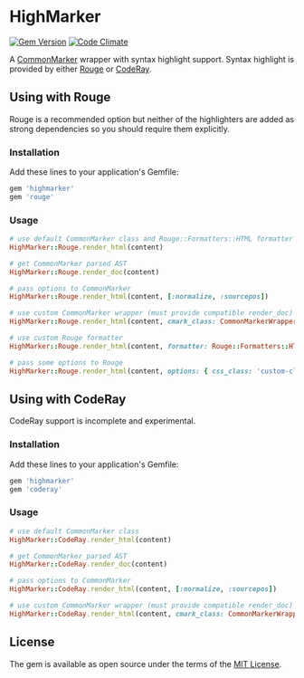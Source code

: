 # HighMarker

[![Gem Version](https://badge.fury.io/rb/highmarker.svg)](https://badge.fury.io/rb/highmarker)
[![Code Climate](https://codeclimate.com/github/sandfoxme/highmarker/badges/gpa.svg)](https://codeclimate.com/github/sandfoxme/highmarker)

A [CommonMarker](https://rubygems.org/gems/commonmarker) wrapper with
syntax highlight support. Syntax highlight is provided by either
[Rouge](https://rubygems.org/gems/rouge) or 
[CodeRay](https://rubygems.org/gems/coderay).

## Using with Rouge

Rouge is a recommended option but neither of the highlighters are added 
as strong dependencies so you should require them explicitly.

### Installation

Add these lines to your application's Gemfile:

```ruby
gem 'highmarker'
gem 'rouge'
```

### Usage

```ruby
# use default CommonMarker class and Rouge::Formatters::HTML formatter
HighMarker::Rouge.render_html(content)

# get CommonMarker parsed AST
HighMarker::Rouge.render_doc(content)

# pass options to CommonMarker
HighMarker::Rouge.render_html(content, [:normalize, :sourcepos])

# use custom CommonMarker wrapper (must provide compatible render_doc)
HighMarker::Rouge.render_html(content, cmark_class: CommonMarkerWrapper)

# use custom Rouge formatter
HighMarker::Rouge.render_html(content, formatter: Rouge::Formatters::HTMLLinewise)

# pass some options to Rouge
HighMarker::Rouge.render_html(content, options: { css_class: 'custom-class' })
```

## Using with CodeRay

CodeRay support is incomplete and experimental.

### Installation

Add these lines to your application's Gemfile:

```ruby
gem 'highmarker'
gem 'coderay'
```

### Usage

```ruby
# use default CommonMarker class
HighMarker::CodeRay.render_html(content)

# get CommonMarker parsed AST
HighMarker::CodeRay.render_doc(content)

# pass options to CommonMarker
HighMarker::CodeRay.render_html(content, [:normalize, :sourcepos])

# use custom CommonMarker wrapper (must provide compatible render_doc)
HighMarker::CodeRay.render_html(content, cmark_class: CommonMarkerWrapper)
```

## License

The gem is available as open source under the terms of the [MIT License](http://opensource.org/licenses/MIT).

